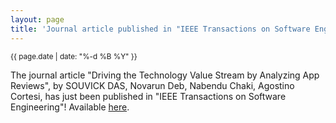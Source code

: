 ```yaml
---
layout: page
title: 'Journal article published in "IEEE Transactions on Software Engineering"!'
---
```


<small>{{ page.date | date: "%-d %B %Y" }}</small>

The journal article "Driving the Technology Value Stream by Analyzing App Reviews", by SOUVICK DAS, Novarun Deb, Nabendu Chaki, Agostino Cortesi, has just been published in "IEEE Transactions on Software Engineering"! Available [here](https://doi.org/10.1109/tse.2023.3270708).
